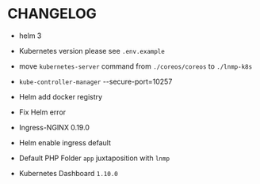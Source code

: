 # CHANGELOG

* helm 3

* Kubernetes version please see `.env.example`

* move `kubernetes-server` command from `./coreos/coreos` to `./lnmp-k8s`

* `kube-controller-manager` --secure-port=10257

* Helm add docker registry

* Fix Helm error

* Ingress-NGINX 0.19.0

* Helm enable ingress default

* Default PHP Folder `app` juxtaposition with `lnmp`

* Kubernetes Dashboard `1.10.0`
